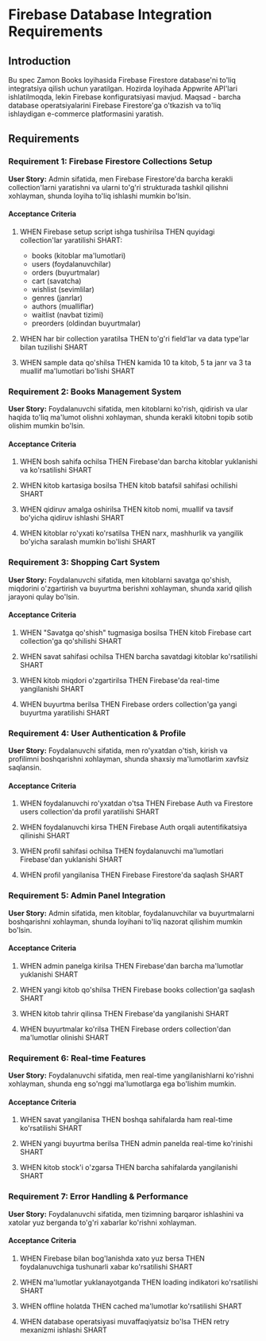 # Firebase Database Integration Requirements

## Introduction

Bu spec Zamon Books loyihasida Firebase Firestore database'ni to'liq integratsiya qilish uchun yaratilgan. Hozirda loyihada Appwrite API'lari ishlatilmoqda, lekin Firebase konfiguratsiyasi mavjud. Maqsad - barcha database operatsiyalarini Firebase Firestore'ga o'tkazish va to'liq ishlaydigan e-commerce platformasini yaratish.

## Requirements

### Requirement 1: Firebase Firestore Collections Setup

**User Story:** Admin sifatida, men Firebase Firestore'da barcha kerakli collection'larni yaratishni va ularni to'g'ri strukturada tashkil qilishni xohlayman, shunda loyiha to'liq ishlashi mumkin bo'lsin.

#### Acceptance Criteria

1. WHEN Firebase setup script ishga tushirilsa THEN quyidagi collection'lar yaratilishi SHART:
   - books (kitoblar ma'lumotlari)
   - users (foydalanuvchilar)
   - orders (buyurtmalar)
   - cart (savatcha)
   - wishlist (sevimlilar)
   - genres (janrlar)
   - authors (mualliflar)
   - waitlist (navbat tizimi)
   - preorders (oldindan buyurtmalar)

2. WHEN har bir collection yaratilsa THEN to'g'ri field'lar va data type'lar bilan tuzilishi SHART

3. WHEN sample data qo'shilsa THEN kamida 10 ta kitob, 5 ta janr va 3 ta muallif ma'lumotlari bo'lishi SHART

### Requirement 2: Books Management System

**User Story:** Foydalanuvchi sifatida, men kitoblarni ko'rish, qidirish va ular haqida to'liq ma'lumot olishni xohlayman, shunda kerakli kitobni topib sotib olishim mumkin bo'lsin.

#### Acceptance Criteria

1. WHEN bosh sahifa ochilsa THEN Firebase'dan barcha kitoblar yuklanishi va ko'rsatilishi SHART

2. WHEN kitob kartasiga bosilsa THEN kitob batafsil sahifasi ochilishi SHART

3. WHEN qidiruv amalga oshirilsa THEN kitob nomi, muallif va tavsif bo'yicha qidiruv ishlashi SHART

4. WHEN kitoblar ro'yxati ko'rsatilsa THEN narx, mashhurlik va yangilik bo'yicha saralash mumkin bo'lishi SHART

### Requirement 3: Shopping Cart System

**User Story:** Foydalanuvchi sifatida, men kitoblarni savatga qo'shish, miqdorini o'zgartirish va buyurtma berishni xohlayman, shunda xarid qilish jarayoni qulay bo'lsin.

#### Acceptance Criteria

1. WHEN "Savatga qo'shish" tugmasiga bosilsa THEN kitob Firebase cart collection'ga qo'shilishi SHART

2. WHEN savat sahifasi ochilsa THEN barcha savatdagi kitoblar ko'rsatilishi SHART

3. WHEN kitob miqdori o'zgartirilsa THEN Firebase'da real-time yangilanishi SHART

4. WHEN buyurtma berilsa THEN Firebase orders collection'ga yangi buyurtma yaratilishi SHART

### Requirement 4: User Authentication & Profile

**User Story:** Foydalanuvchi sifatida, men ro'yxatdan o'tish, kirish va profilimni boshqarishni xohlayman, shunda shaxsiy ma'lumotlarim xavfsiz saqlansin.

#### Acceptance Criteria

1. WHEN foydalanuvchi ro'yxatdan o'tsa THEN Firebase Auth va Firestore users collection'da profil yaratilishi SHART

2. WHEN foydalanuvchi kirsa THEN Firebase Auth orqali autentifikatsiya qilinishi SHART

3. WHEN profil sahifasi ochilsa THEN foydalanuvchi ma'lumotlari Firebase'dan yuklanishi SHART

4. WHEN profil yangilanisa THEN Firebase Firestore'da saqlash SHART

### Requirement 5: Admin Panel Integration

**User Story:** Admin sifatida, men kitoblar, foydalanuvchilar va buyurtmalarni boshqarishni xohlayman, shunda loyihani to'liq nazorat qilishim mumkin bo'lsin.

#### Acceptance Criteria

1. WHEN admin panelga kirilsa THEN Firebase'dan barcha ma'lumotlar yuklanishi SHART

2. WHEN yangi kitob qo'shilsa THEN Firebase books collection'ga saqlash SHART

3. WHEN kitob tahrir qilinsa THEN Firebase'da yangilanishi SHART

4. WHEN buyurtmalar ko'rilsa THEN Firebase orders collection'dan ma'lumotlar olinishi SHART

### Requirement 6: Real-time Features

**User Story:** Foydalanuvchi sifatida, men real-time yangilanishlarni ko'rishni xohlayman, shunda eng so'nggi ma'lumotlarga ega bo'lishim mumkin.

#### Acceptance Criteria

1. WHEN savat yangilanisa THEN boshqa sahifalarda ham real-time ko'rsatilishi SHART

2. WHEN yangi buyurtma berilsa THEN admin panelda real-time ko'rinishi SHART

3. WHEN kitob stock'i o'zgarsa THEN barcha sahifalarda yangilanishi SHART

### Requirement 7: Error Handling & Performance

**User Story:** Foydalanuvchi sifatida, men tizimning barqaror ishlashini va xatolar yuz berganda to'g'ri xabarlar ko'rishni xohlayman.

#### Acceptance Criteria

1. WHEN Firebase bilan bog'lanishda xato yuz bersa THEN foydalanuvchiga tushunarli xabar ko'rsatilishi SHART

2. WHEN ma'lumotlar yuklanayotganda THEN loading indikatori ko'rsatilishi SHART

3. WHEN offline holatda THEN cached ma'lumotlar ko'rsatilishi SHART

4. WHEN database operatsiyasi muvaffaqiyatsiz bo'lsa THEN retry mexanizmi ishlashi SHART